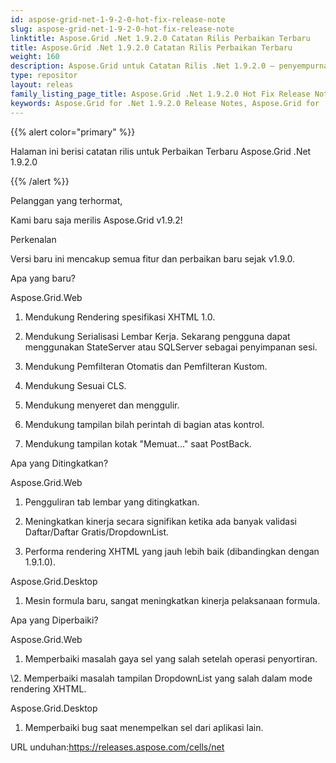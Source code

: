 ```yaml
---
id: aspose-grid-net-1-9-2-0-hot-fix-release-note
slug: aspose-grid-net-1-9-2-0-hot-fix-release-note
linktitle: Aspose.Grid .Net 1.9.2.0 Catatan Rilis Perbaikan Terbaru
title: Aspose.Grid .Net 1.9.2.0 Catatan Rilis Perbaikan Terbaru
weight: 160
description: Aspose.Grid untuk Catatan Rilis .Net 1.9.2.0 – penyempurnaan terbaru, fitur baru, dan perbaikan
type: repositor
layout: releas
family_listing_page_title: Aspose.Grid .Net 1.9.2.0 Hot Fix Release Note
keywords: Aspose.Grid for .Net 1.9.2.0 Release Notes, Aspose.Grid for .Net 1.9.2.0 updates and fixe
---
```

{{% alert color="primary" %}}

Halaman ini berisi catatan rilis untuk Perbaikan Terbaru Aspose.Grid .Net 1.9.2.0

{{% /alert %}}

Pelanggan yang terhormat,

Kami baru saja merilis Aspose.Grid v1.9.2!

Perkenalan

Versi baru ini mencakup semua fitur dan perbaikan baru sejak v1.9.0.

Apa yang baru?

Aspose.Grid.Web

1. Mendukung Rendering spesifikasi XHTML 1.0.

2. Mendukung Serialisasi Lembar Kerja. Sekarang pengguna dapat menggunakan StateServer atau SQLServer sebagai penyimpanan sesi.

3. Mendukung Pemfilteran Otomatis dan Pemfilteran Kustom.

4. Mendukung Sesuai CLS.

5. Mendukung menyeret dan menggulir.

6. Mendukung tampilan bilah perintah di bagian atas kontrol.

7. Mendukung tampilan kotak "Memuat..." saat PostBack.

Apa yang Ditingkatkan?

Aspose.Grid.Web

1. Pengguliran tab lembar yang ditingkatkan.

2. Meningkatkan kinerja secara signifikan ketika ada banyak validasi Daftar/Daftar Gratis/DropdownList.

3. Performa rendering XHTML yang jauh lebih baik (dibandingkan dengan 1.9.1.0).

Aspose.Grid.Desktop

1. Mesin formula baru, sangat meningkatkan kinerja pelaksanaan formula.

Apa yang Diperbaiki?

Aspose.Grid.Web

1. Memperbaiki masalah gaya sel yang salah setelah operasi penyortiran.

\2. Memperbaiki masalah tampilan DropdownList yang salah dalam mode rendering XHTML.

Aspose.Grid.Desktop

1. Memperbaiki bug saat menempelkan sel dari aplikasi lain.

 URL unduhan:<https://releases.aspose.com/cells/net>
